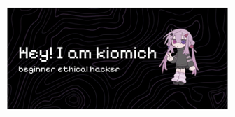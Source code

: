 ![Header](https://github.com/kiomich/kiomich/blob/main/png/photo_5368314958422604106_y.jpg?raw=true) 
